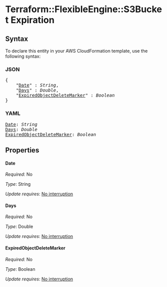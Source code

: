 # Terraform::FlexibleEngine::S3Bucket Expiration

## Syntax

To declare this entity in your AWS CloudFormation template, use the following syntax:

### JSON

<pre>
{
    "<a href="#date" title="Date">Date</a>" : <i>String</i>,
    "<a href="#days" title="Days">Days</a>" : <i>Double</i>,
    "<a href="#expiredobjectdeletemarker" title="ExpiredObjectDeleteMarker">ExpiredObjectDeleteMarker</a>" : <i>Boolean</i>
}
</pre>

### YAML

<pre>
<a href="#date" title="Date">Date</a>: <i>String</i>
<a href="#days" title="Days">Days</a>: <i>Double</i>
<a href="#expiredobjectdeletemarker" title="ExpiredObjectDeleteMarker">ExpiredObjectDeleteMarker</a>: <i>Boolean</i>
</pre>

## Properties

#### Date

_Required_: No

_Type_: String

_Update requires_: [No interruption](https://docs.aws.amazon.com/AWSCloudFormation/latest/UserGuide/using-cfn-updating-stacks-update-behaviors.html#update-no-interrupt)

#### Days

_Required_: No

_Type_: Double

_Update requires_: [No interruption](https://docs.aws.amazon.com/AWSCloudFormation/latest/UserGuide/using-cfn-updating-stacks-update-behaviors.html#update-no-interrupt)

#### ExpiredObjectDeleteMarker

_Required_: No

_Type_: Boolean

_Update requires_: [No interruption](https://docs.aws.amazon.com/AWSCloudFormation/latest/UserGuide/using-cfn-updating-stacks-update-behaviors.html#update-no-interrupt)

